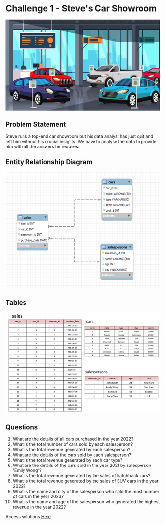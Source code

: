 # Challenge 1 - Steve's Car Showroom

![alt text](./images/carshowroom.PNG)

## Problem Statement
Steve runs a top-end car showroom but his data analyst has just quit and left him without his crucial insights. We have to analyse the data to provide him with all the answers he requires.


## Entity Relationship Diagram

![alt text](./images/ERDdiagram.png)

## Tables
![alt text](./images/tablesinfo.PNG)

## Questions

1. What are the details of all cars purchased in the year 2022?
2. What is the total number of cars sold by each salesperson?
3. What is the total revenue generated by each salesperson?
4. What are the details of the cars sold by each salesperson?
5. What is the total revenue generated by each car type?
6. What are the details of the cars sold in the year 2021 by salesperson 'Emily Wong'?
7. What is the total revenue generated by the sales of hatchback cars?
8. What is the total revenue generated by the sales of SUV cars in the year 2022?
9. What is the name and city of the salesperson who sold the most number of cars in the year 2023?
10. What is the name and age of the salesperson who generated the highest revenue in the year 2022?
    
Access solutions [Here](./Challenge_1.sql)
